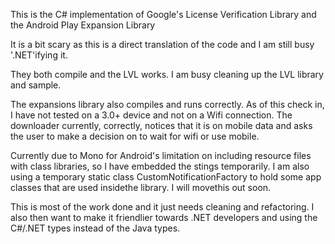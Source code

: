 This is the C# implementation of Google's License Verification Library and the 
Android Play Expansion Library

It is a bit scary as this is a direct translation of the code and I am still 
busy '.NET'ifying it. 

They both compile and the LVL works. I am busy cleaning up the LVL library and 
sample. 

The expansions library also compiles and runs correctly. As of this check in,
I have not tested on a 3.0+ device and not on a Wifi connection. The downloader
currently, correctly, notices that it is on mobile data and asks the user to
make a decision on to wait for wifi or use mobile.

Currently due to Mono for Android's limitation on including resource files 
with class libraries, so I have embedded the stings temporarily. I am also 
using a temporary static class CustomNotificationFactory to hold some app
classes that are used insidethe library. I will movethis out soon.

This is most of the work done and it just needs cleaning and refactoring. 
I also then want to make it friendlier towards .NET developers and using the 
C#/.NET types instead of the Java types.